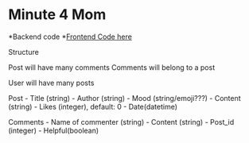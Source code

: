 # Minute 4 Mom

*Backend code
*[Frontend Code here](https://github.com/LakeishaMcCree/Minute-4-Mom-frontend)



Structure

Post will have many comments
Comments will belong to a post

User will have many posts

Post
    - Title (string)
    - Author (string)
    - Mood (string/emoji???)
    - Content (string)
    - Likes (integer), default: 0 
    - Date(datetime)

Comments
    - Name of commenter (string)
    - Content (string)
    - Post_id (integer)
    - Helpful(boolean)
